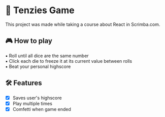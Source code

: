 # :game_die: Tenzies Game

This project was made while taking a course about React in Scrimba.com.

##  :video_game: How to play

:black_small_square: Roll until all dice are the same number <br />
:black_small_square: Click each die to freeze it at its current value between rolls<br />
:black_small_square: Beat your personal highscore

##  :hammer_and_wrench: Features
- [x] Saves user's highscore <br />
- [x] Play multiple times <br />
- [x] Comfetti when game ended

